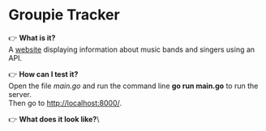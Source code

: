 # Groupie Tracker

👉 **What is it?**\
A [website](https://github.com/01-edu/public/tree/master/subjects/groupie-tracker) displaying information about music bands and singers using an API.

👉 **How can I test it?**\
Open the file *main.go* and run the command line **go run main.go** to run the server.\
Then go to [http://localhost:8000/](http://localhost:8000/).

👉 **What does it look like?**\
